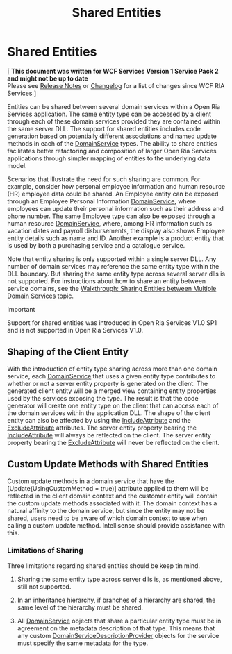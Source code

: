 ﻿---
title: Shared Entities
TOCTitle: Shared Entities
ms:assetid: 86ab4f76-c13d-46a9-80d8-f961a84b4551
ms:mtpsurl: https://msdn.microsoft.com/en-us/library/Gg602750(v=VS.91)
ms:contentKeyID: 34015847
ms.date: 08/19/2013
mtps_version: v=VS.91
---

# Shared Entities

\[ **This document was written for WCF Services Version 1 Service Pack 2 and might not be up to date** <br />
Please see [Release Notes](https://github.com/OpenRIAServices/OpenRiaServices/releases) or [Changelog](https://github.com/OpenRIAServices/OpenRiaServices/blob/main/Changelog.md) for a list of changes since WCF RIA Services \]

Entities can be shared between several domain services within a Open Ria Services application. The same entity type can be accessed by a client through each of these domain services provided they are contained within the same server DLL. The support for shared entities includes code generation based on potentially different associations and named update methods in each of the [DomainService](./ff422911) types. The ability to share entities facilitates better refactoring and composition of larger Open Ria Services applications through simpler mapping of entities to the underlying data model.

Scenarios that illustrate the need for such sharing are common. For example, consider how personal employee information and human resource (HR) employee data could be shared. An Employee entity can be exposed through an Employee Personal Information [DomainService](./ff422911), where employees can update their personal information such as their address and phone number. The same Employee type can also be exposed through a human resource [DomainService](./ff422911), where, among HR information such as vacation dates and payroll disbursements, the display also shows Employee entity details such as name and ID. Another example is a product entity that is used by both a purchasing service and a catalogue service.

Note that entity sharing is only supported within a single server DLL. Any number of domain services may reference the same entity type within the DLL boundary. But sharing the same entity type across several server dlls is not supported. For instructions about how to share an entity between service domains, see the [Walkthrough: Sharing Entities between Multiple Domain Services](./ff422034) topic.


> [!IMPORTANT]
> Support for shared entities was introduced in Open Ria Services V1.0 SP1 and is not supported in Open Ria Services V1.0.


## Shaping of the Client Entity

With the introduction of entity type sharing across more than one domain service, each [DomainService](./ff422911) that uses a given entity type contributes to whether or not a server entity property is generated on the client. The generated client entity will be a merged view containing entity properties used by the services exposing the type. The result is that the code generator will create one entity type on the client that can access each of the domain services within the application DLL. The shape of the client entity can also be affected by using the [IncludeAttribute](./ff422505) and the [ExcludeAttribute](./ff422771) attributes. The server entity property bearing the [IncludeAttribute](./ff422505) will always be reflected on the client. The server entity property bearing the [ExcludeAttribute](./ff422771) will never be reflected on the client.

## Custom Update Methods with Shared Entities

Custom update methods in a domain service that have the \[Update(UsingCustomMethod = true)\] attribute applied to them will be reflected in the client domain context and the customer entity will contain the custom update methods associated with it. The domain context has a natural affinity to the domain service, but since the entity may not be shared, users need to be aware of which domain context to use when calling a custom update method. Intellisense should provide assistance with this.

### Limitations of Sharing

Three limitations regarding shared entities should be keep tin mind.

1.  Sharing the same entity type across server dlls is, as mentioned above, still not supported.

2.  In an inheritance hierarchy, if branches of a hierarchy are shared, the same level of the hierarchy must be shared.

3.  All [DomainService](./ff422911) objects that share a particular entity type must be in agreement on the metadata description of that type. This means that any custom [DomainServiceDescriptionProvider](./ff423341) objects for the service must specify the same metadata for the type.

